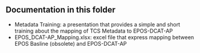 ## Documentation in this folder
- Metadata Training: a presentation that provides a simple and short training about the mapping of TCS Metadata to EPOS-DCAT-AP
- EPOS_DCAT-AP_Mapping.xlsx: excel file that express mapping between EPOS Basline (obsolete) and EPOS-DCAT-AP

